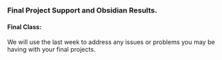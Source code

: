 ### Final Project Support and Obsidian Results.

#### Final Class:
We will use the last week to address any issues or problems you may be having with your final projects. 

